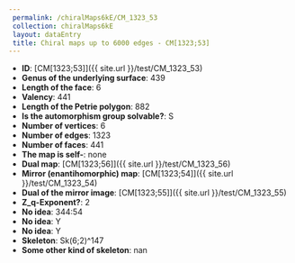 ```yaml
--- 
 permalink: /chiralMaps6kE/CM_1323_53 
 collection: chiralMaps6kE
 layout: dataEntry
 title: Chiral maps up to 6000 edges - CM[1323;53]
---
```


- **ID**: [CM[1323;53]]({{ site.url }}/test/CM_1323_53)
- **Genus of the underlying surface**: 439
- **Length of the face**: 6
- **Valency**: 441
- **Length of the Petrie polygon**: 882
- **Is the automorphism group solvable?**: S
- **Number of vertices**: 6
- **Number of edges**: 1323
- **Number of faces**: 441
- **The map is self-**: none
- **Dual map**: [CM[1323;56]]({{ site.url }}/test/CM_1323_56)
- **Mirror (enantihomorphic) map**: [CM[1323;54]]({{ site.url }}/test/CM_1323_54)
- **Dual of the mirror image**: [CM[1323;55]]({{ site.url }}/test/CM_1323_55)
- **Z_q-Exponent?**: 2
- **No idea**:  344:54
- **No idea**: Y
- **No idea**: Y
- **Skeleton**: Sk(6;2)^147
- **Some other kind of skeleton**: nan
